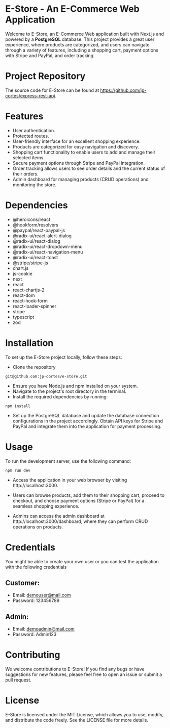 # E-Store - An E-Commerce Web Application

Welcome to E-Store, an E-Commerce Web application built with Next.js and powered by a **PostgreSQL** database. This project provides a great user experience, where products are categorized, and users can navigate through a variety of features, including a shopping cart, payment options with Stripe and PayPal, and order tracking.

# Project Repository
The source code for E-Store can be found at https://github.com/jp-cortes/express-rest-api.

# Features
* User authentication.
* Protected routes.
* User-friendly interface for an excellent shopping experience.
* Products are categorized for easy navigation and discovery.
* Shopping cart functionality to enable users to add and manage their selected items.
* Secure payment options through Stripe and PayPal integration.
* Order tracking allows users to see order details and the current status of their orders.
* Admin dashboard for managing products (CRUD operations) and monitoring the store.

# Dependencies
* @heroicons/react
* @hookform/resolvers
* @paypal/react-paypal-js
* @radix-ui/react-alert-dialog
* @radix-ui/react-dialog
* @radix-ui/react-dropdown-menu
* @radix-ui/react-navigation-menu
* @radix-ui/react-toast
* @stripe/stripe-js
* chart.js
* js-cookie
* next
* react
* react-chartjs-2
* react-dom
* react-hook-form
* react-loader-spinner
* stripe
* typescript
* zod

# Installation
To set up the E-Store project locally, follow these steps:

* Clone the repository 

```git@github.com:jp-cortes/e-store.git```
* Ensure you have Node.js and npm installed on your system.
* Navigate to the project's root directory in the terminal.
* Install the required dependencies by running:

```npm install```

* Set up the PostgreSQL database and update the database connection configurations in the project accordingly.
Obtain API keys for Stripe and PayPal and integrate them into the application for payment processing.

# Usage
To run the development server, use the following command:

```npm run dev```

* Access the application in your web browser by visiting http://localhost:3000.

* Users can browse products, add them to their shopping cart, proceed to checkout, and choose payment options (Stripe or PayPal) for a seamless shopping experience.

* Admins can access the admin dashboard at http://localhost:3000/dashboard, where they can perform CRUD operations on products.

# Credentials
You might be able to create your own user or you can test the application with the following credentials
## Customer: 
* Email: demouser@mail.com
* Password: 123456789
## Admin:
* Email: demoadmin@mail.com
* Password: Admin123

# Contributing
We welcome contributions to E-Store! If you find any bugs or have suggestions for new features, please feel free to open an issue or submit a pull request.



# License
E-Store is licensed under the MIT License, which allows you to use, modify, and distribute the code freely. See the LICENSE file for more details.